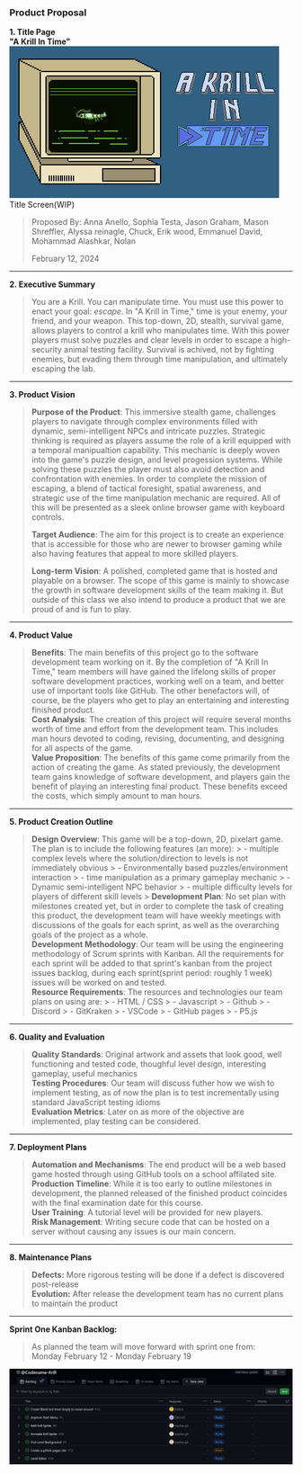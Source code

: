 ### Product Proposal

**1. Title Page**  
   **"A Krill In Time"**   
   ![title screen](bg.png)  
      Title Screen(WIP)

   > Proposed By: Anna Anello, Sophia Testa, Jason Graham, Mason Shreffler, Alyssa reinagle, Chuck, Erik wood, Emmanuel David, Mohammad Alashkar, Nolan 
   >
   > February 12, 2024
   
_________________

**2. Executive Summary**

   > You are a Krill. You can manipulate time. You must use this power to enact your goal: *escape*. In "A Krill in Time," time is your enemy, your friend, and your weapon. This top-down, 2D, stealth, survival game, allows players to control a krill who manipulates time. With this power players must solve puzzles and clear levels in order to escape a high-security animal testing facility. Survival is achived, not by fighting enemies, but evading them through time manipulation, and ultimately escaping the lab. 
   
_________________

**3. Product Vision**  
   >**Purpose of the Product**: This immersive stealth game, challenges players to navigate through complex environments filled with dynamic, semi-intelligent NPCs and intricate puzzles. Strategic thinking is required as players assume the role of a krill equipped with a temporal manipualtion capability. This mechanic is deeply woven into the game's puzzle design, and level progession systems. While solving these puzzles the player must also avoid detection and confrontation with enemies. In order to complete the mission of escaping, a blend of tactical foresight, spatial awareness, and strategic use of the time manipulation mechanic are required. All of this will be presented as a sleek online browser game with keyboard controls.     
   >  
   >**Target Audience**: The aim for this project is to create an experience that is accessible for those who are newer to browser gaming while also having features that appeal to more skilled players.   
   > 
   >**Long-term Vision**: A polished, completed game that is hosted and playable on a browser. The scope of this game is mainly to showcase the growth in software development skills of the team making it. But outside of this class we also intend to produce a product that we are proud of and is fun to play. 
_________________


**4. Product Value**
   > **Benefits**: The main benefits of this project go to the software development team working on it. By the completion of "A Krill In Time," team members will have gained the lifelong skills of proper software development practices, working well on a team, and better use of important tools like GitHub. The other benefactors will, of course, be the players who get to play an entertaining and interesting finished product.    
   > **Cost Analysis**: The creation of this project will require several months worth of time and effort from the development team. This includes man hours devoted to coding, revising, documenting, and designing for all aspects of the game.  
   > **Value Proposition**: The benefits of this game come primarily from the action of creating the game. As stated previously, the development team gains knowledge of software development, and players gain the benefit of playing an interesting final product. These benefits exceed the costs, which simply amount to man hours.  
_________________

**5. Product Creation Outline**
   > **Design Overview**: This game will be a top-down, 2D, pixelart game. The plan is to include the following features (an more):
      > - multiple complex levels where the solution/direction to levels is not immediately obvious
      > - Environmentally based puzzles/environment interaction
      > - time manipulation as a primary gameplay mechanic
      > - Dynamic semi-intelligent NPC behavior
      > - multiple difficulty levels for players of different skill levels 
      > 
   > **Development Plan**: No set plan with milestones created yet, but in order to complete the task of creating this product, the development team will have weekly meetings with discussions of the goals for each sprint, as well as the overarching goals of the project as a whole.   
   > **Development Methodology**: Our team will be using the engineering methodology of Scrum sprints with Kanban. All the requirements for each sprint will be added to that sprint's kanban from the project issues backlog, during each sprint(sprint period: roughly 1 week) issues will be worked on and tested.   
   > **Resource Requirements**: The resources and technologies our team plans on using are:
      > - HTML / CSS
      > - Javascript
      > - Github
      > - Discord
      > - GitKraken
      > - VSCode
      > - GitHub pages
      > - P5.js
_________________

**6. Quality and Evaluation**
   > **Quality Standards**: Original artwork and assets that look good, well functioning and tested code, thoughful level design, interesting gameplay, useful mechanics  
   > **Testing Procedures**: Our team will discuss futher how we wish to implement testing, as of now the plan is to test incrementally using standard JavaScript testing idioms   
   > **Evaluation Metrics**: Later on as more of the objective are implemented, play testing can be considered.
_________________
**7. Deployment Plans**
   > **Automation and Mechanisms**: The end product will be a web based game hosted through using GitHub tools on a school affilated site.
   > **Production Timeline**: While it is too early to outline milestones in development, the planned released of the finished product coincides with the final examination date for this course.  
   > **User Training**: A tutorial level will be provided for new players.   
   > **Risk Management**: Writing secure code that can be hosted on a server without causing any issues is our main concern.  
_________________
**8. Maintenance Plans**
   > **Defects:**  More rigorous testing will be done if a defect is discovered post-release  
   > **Evolution:**  After release the development team has no current plans to maintain the product
_________________
**Sprint One Kanban Backlog:**
   > As planned the team will move forward with sprint one from:   
   Monday February 12 - Monday February 19

   ![backlog sc](S1BackLog.png)